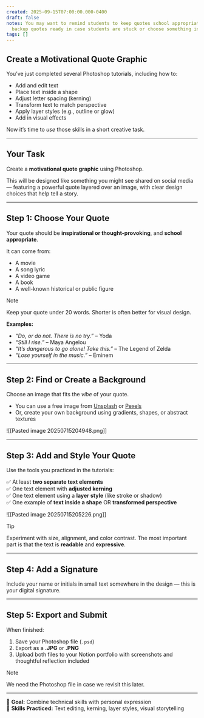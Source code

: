 ```yaml
---
created: 2025-09-15T07:00:00.000-0400
draft: false
notes: You may want to remind students to keep quotes school appropriate. Have a few
  backup quotes ready in case students are stuck or choose something inappropriate.
tags: []
---
```


## Create a Motivational Quote Graphic

You’ve just completed several Photoshop tutorials, including how to:

- Add and edit text
- Place text inside a shape
- Adjust letter spacing (kerning)
- Transform text to match perspective
- Apply layer styles (e.g., outline or glow)
- Add in visual effects

Now it’s time to *use* those skills in a short creative task.

---

## Your Task

Create a **motivational quote graphic** using Photoshop.

This will be designed like something you might see shared on social media — featuring a powerful quote layered over an image, with clear design choices that help tell a story.

---

## Step 1: Choose Your Quote

Your quote should be **inspirational or thought-provoking**, and **school appropriate**.

It can come from:
- A movie
- A song lyric
- A video game
- A book
- A well-known historical or public figure

> [!NOTE]
> Keep your quote under 20 words. Shorter is often better for visual design.

**Examples:**
- *“Do, or do not. There is no try.”* – Yoda  
- *“Still I rise.”* – Maya Angelou  
- *“It’s dangerous to go alone! Take this.”* – The Legend of Zelda  
- *“Lose yourself in the music.”* – Eminem

---

## Step 2: Find or Create a Background

Choose an image that fits the *vibe* of your quote.

- You can use a free image from [Unsplash](https://unsplash.com) or [Pexels](https://www.pexels.com/)
- Or, create your own background using gradients, shapes, or abstract textures

![[Pasted image 20250715204948.png]]

---

## Step 3: Add and Style Your Quote

Use the tools you practiced in the tutorials:

✅ At least **two separate text elements**  
✅ One text element with **adjusted kerning**  
✅ One text element using a **layer style** (like stroke or shadow)  
✅ One example of **text inside a shape** OR **transformed perspective**

![[Pasted image 20250715205226.png]]
> [!TIP]
> Experiment with size, alignment, and color contrast. The most important part is that the text is **readable** and **expressive**.

---

## Step 4: Add a Signature

Include your name or initials in small text somewhere in the design — this is your digital signature.

---

## Step 5: Export and Submit

When finished:

1. Save your Photoshop file (`.psd`)
2. Export as a **.JPG** or **.PNG**
3. Upload both files to your Notion portfolio with screenshots and thoughtful reflection included

> [!NOTE]
> We need the Photoshop file in case we revisit this later.

---

🎯 **Goal:** Combine technical skills with personal expression  
🧠 **Skills Practiced:** Text editing, kerning, layer styles, visual storytelling